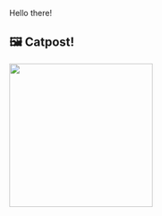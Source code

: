 Hello there!



## 🖼️ Catpost!

<sub>
    <img src="https://cdn2.thecatapi.com/images/_3qblSpzm.jpg" height="256">
</sub>

